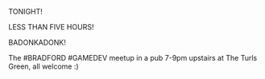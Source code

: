 TONIGHT!

LESS THAN FIVE HOURS!

BADONKADONK!

The #BRADFORD #GAMEDEV meetup in a pub 7-9pm upstairs at The Turls Green, all welcome :) 